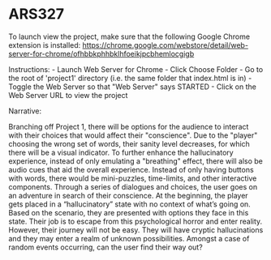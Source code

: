 # ARS327
 
To launch view the project, make sure that the following Google Chrome extension is installed: https://chrome.google.com/webstore/detail/web-server-for-chrome/ofhbbkphhbklhfoeikjpcbhemlocgigb

Instructions:
    - Launch Web Server for Chrome
    - Click Choose Folder
    - Go to the root of 'project1' directory (i.e. the same folder that index.html is in)
    - Toggle the Web Server so that "Web Server" says STARTED
    - Click on the Web Server URL to view the project


Narrative:

Branching off Project 1, there will be options for the audience to interact with their choices that would affect their "conscience". Due to the "player" choosing the wrong set of words, their sanity level decreases, for which there will be a visual indicator. To further enhance the hallucinatory experience, instead of only emulating a "breathing" effect, there will also be audio cues that aid the overall experience. Instead of only having buttons with words, there would be mini-puzzles, time-limits, and other interactive components. Through a series of dialogues and choices, the user goes on an adventure in search of their conscience. At the beginning, the player gets placed in a “hallucinatory” state with no context of what’s going on. Based on the scenario, they are presented with options they face in this state. Their job is to escape from this psychological horror and enter reality. However, their journey will not be easy. They will have cryptic hallucinations and they may enter a realm of unknown possibilities. Amongst a case of random events occurring, can the user find their way out?